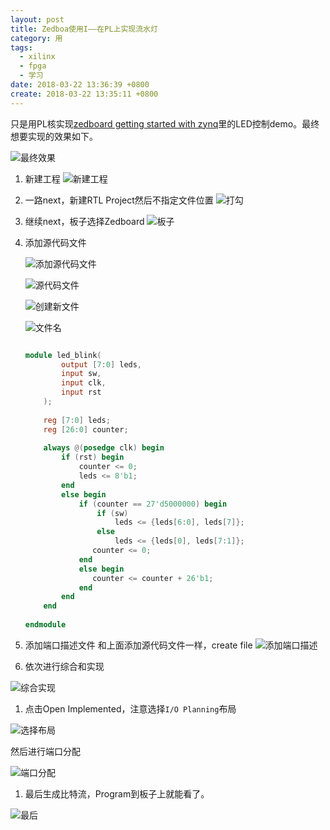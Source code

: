 ```yaml
---
layout: post
title: Zedboa使用I——在PL上实现流水灯
category: 用
tags:
  - xilinx
  - fpga
  - 学习
date: 2018-03-22 13:36:39 +0800
create: 2018-03-22 13:35:11 +0800
---
```


只是用PL核实现[zedboard getting started with zynq](https://reference.digilentinc.com/learn/programmable-logic/tutorials/zedboard-getting-started-with-zynq/start)里的LED控制demo。最终想要实现的效果如下。

![最终效果](https://i.loli.net/2018/03/22/5ab3b4c2c79e1.gif)

1. 新建工程
  ![新建工程](https://i.loli.net/2018/03/22/5ab3ba742f628.png)

1. 一路next，新建RTL Project然后不指定文件位置
  ![打勾](https://i.loli.net/2018/03/22/5ab3bb8a47b6a.png)

1. 继续next，板子选择Zedboard
  ![板子](https://i.loli.net/2018/03/22/5ab3bc9901d98.png)

1. 添加源代码文件

   ![添加源代码文件](https://i.loli.net/2018/03/22/5ab3bdedf3121.png)

   ![源代码文件](https://i.loli.net/2018/03/22/5ab3be2dbd14b.png)

   ![创建新文件](https://i.loli.net/2018/03/22/5ab3bed9c469d.png)

   ![文件名](https://i.loli.net/2018/03/22/5ab3bf002bed4.png)

   ```verilog

   module led_blink(
           output [7:0] leds,
           input sw,
           input clk,
           input rst
       );
       
       reg [7:0] leds;
       reg [26:0] counter;
       
       always @(posedge clk) begin
           if (rst) begin
               counter <= 0;
               leds <= 8'b1;
           end 
           else begin
               if (counter == 27'd5000000) begin
                   if (sw)
                       leds <= {leds[6:0], leds[7]};
                   else
                       leds <= {leds[0], leds[7:1]};
                  counter <= 0;
               end
               else begin
                  counter <= counter + 26'b1;
               end
           end
       end
       
   endmodule
   ```

1. 添加端口描述文件
  和上面添加源代码文件一样，create file
  ![添加端口描述](https://i.loli.net/2018/03/22/5ab3bf6c33159.png)

1. 依次进行综合和实现

  ![综合实现](https://i.loli.net/2018/03/22/5ab3bfea8adba.png)

1. 点击Open Implemented，注意选择`I/O Planning`布局

  ![选择布局](https://i.loli.net/2018/03/22/5ab3c0410baeb.png)

  然后进行端口分配

  ![端口分配](https://i.loli.net/2018/03/22/5ab3c0d156ebe.png)

1. 最后生成比特流，Program到板子上就能看了。

  ![最后](https://i.loli.net/2018/03/22/5ab3c242d0930.png)

